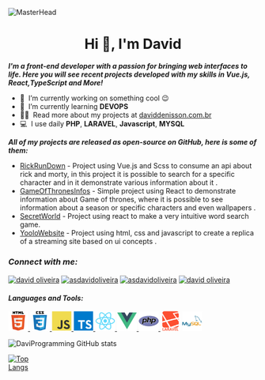  ![MasterHead](https://i.pinimg.com/originals/02/01/1e/02011ec8554277b8c70bf22fb192123c.gif)

<h1 align="center">Hi 👋, I'm David</h1>

***I'm a front-end developer with a passion for bringing web interfaces to life. Here you will see recent projects developed with my skills in Vue.js, React,TypeScript and More!***

- 🔭 &nbsp;I’m currently working on something cool :wink:
- 🌱 &nbsp;I’m currently learning **DEVOPS**
- 👨‍💻 &nbsp;Read more about my projects at [daviddenisson.com.br](https://daviddenisson.com.br/#projects)
- 💻 &nbsp;I use daily **PHP**, **LARAVEL**, **Javascript**,  **MYSQL**

***All of my projects are released as open-source on GitHub, here is some of them:***
- [RickRunDown](https://github.com/DaviProgramming/rickrundown) - Project using Vue.js and Scss to consume an api about rick and morty, in this project it is possible to search for a specific character and in it demonstrate various information about it .
- [GameOfThronesInfos](https://github.com/DaviProgramming/GameOfThrones-React-Website) - Simple project using React to demonstrate information about Game of thrones, where it is possible to see information about a season or specific characters and even wallpapers .
- [SecretWorld](https://github.com/DaviProgramming/secretword-reactproject) - Project using react to make a very intuitive word search game.
- [YooloWebsite](https://github.com/DaviProgramming/Yoolo-Site-for-movies-and-series) - Project using html, css and javascript to create a replica of a streaming site based on ui concepts .

### ***Connect with me:***
<p align="left">
<a href="https://www.linkedin.com/in/davidoliveiradev/" target="blank"><img align="center" src="https://raw.githubusercontent.com/dmhendricks/signature-social-icons/master/icons/round-flat-filled/50px/linkedin.png" alt="david oliveira" height="40" width="40" /></a>
<a href="https://instagram.com/asdavidoliveira" target="blank"><img align="center" src="https://raw.githubusercontent.com/dmhendricks/signature-social-icons/master/icons/round-flat-filled/50px/instagram.png" alt="asdavidoliveira" height="40" width="40" /></a>
 <a href="mailto:daviddenisson2014@gmail.com" target="blank"><img align="center" src="https://raw.githubusercontent.com/dmhendricks/signature-social-icons/master/icons/round-flat-filled/50px/mail.png" alt="asdavidoliveira" height="40" width="40" /></a>
 <a href="https://david-portfolio-plum.vercel.app/" target="blank"><img align="center" src="https://raw.githubusercontent.com/dmhendricks/signature-social-icons/master/icons/round-flat-filled/50px/website.png" alt="david oliveira" height="40" width="40" /></a>
</p>

#### ***Languages and Tools:***

<p align="left"> 
    <a href="https://getbootstrap.com" target="_blank" rel="noreferrer"> 
     <img src="https://raw.githubusercontent.com/devicons/devicon/master/icons/html5/html5-original-wordmark.svg"
            alt="html5" width="40" height="40" /> <a href="https://developer.mozilla.org/en-US/docs/Web/JavaScript"
        target="_blank" rel="noreferrer"> 
          <img
            src="https://raw.githubusercontent.com/devicons/devicon/master/icons/css3/css3-original-wordmark.svg"
            alt="css3" width="40" height="40" /> </a> <a href="https://www.w3.org/html/" target="_blank"
        rel="noreferrer"> <img
            src="https://raw.githubusercontent.com/devicons/devicon/master/icons/javascript/javascript-original.svg"
            alt="javascript" width="40" height="40" /> </a> <a href="https://laravel.com/" target="_blank"
        rel="noreferrer">
         <a href="https://www.php.net" target="_blank" rel="noreferrer">
        <img src="https://raw.githubusercontent.com/devicons/devicon/1119b9f84c0290e0f0b38982099a2bd027a48bf1/icons/typescript/typescript-original.svg" alt="typescript"
            width="40" height="40" /> </a>
  <a href="https://www.php.net" target="_blank" rel="noreferrer">
        <img src="https://raw.githubusercontent.com/devicons/devicon/1119b9f84c0290e0f0b38982099a2bd027a48bf1/icons/react/react-original.svg" alt="react"
            width="40" height="40" />
   <img src="https://raw.githubusercontent.com/devicons/devicon/1119b9f84c0290e0f0b38982099a2bd027a48bf1/icons/vuejs/vuejs-original.svg"
            alt="vue js" width="40" height="40" /> </a> <a href="https://www.w3.org/html/" target="_blank"
        rel="noreferrer">
  <a href="https://www.php.net" target="_blank" rel="noreferrer">
        <img src="https://raw.githubusercontent.com/devicons/devicon/master/icons/php/php-original.svg" alt="php"
            width="40" height="40" /> </a>
         <img src="https://raw.githubusercontent.com/devicons/devicon/master/icons/laravel/laravel-plain-wordmark.svg"
            alt="laravel" width="40" height="40" /> </a> <a href="https://www.mysql.com/" target="_blank"
        rel="noreferrer"> <img
            src="https://raw.githubusercontent.com/devicons/devicon/master/icons/mysql/mysql-original-wordmark.svg"
            alt="mysql" width="40" height="40" /> </a>             
  </p>
  
 <div align="left"> 

![DaviProgramming GitHub stats ](https://github-readme-stats.vercel.app/api?username=DaviProgramming&show_icons=true&theme=radical)
 <div style="width:50px"> 
  
 [![Top Langs](https://github-readme-stats.vercel.app/api/top-langs/?username=DaviProgramming&layout=compact&theme=radical)](https://github.com/DaviProgramming/github-readme-stats)
  </div>

</div>
